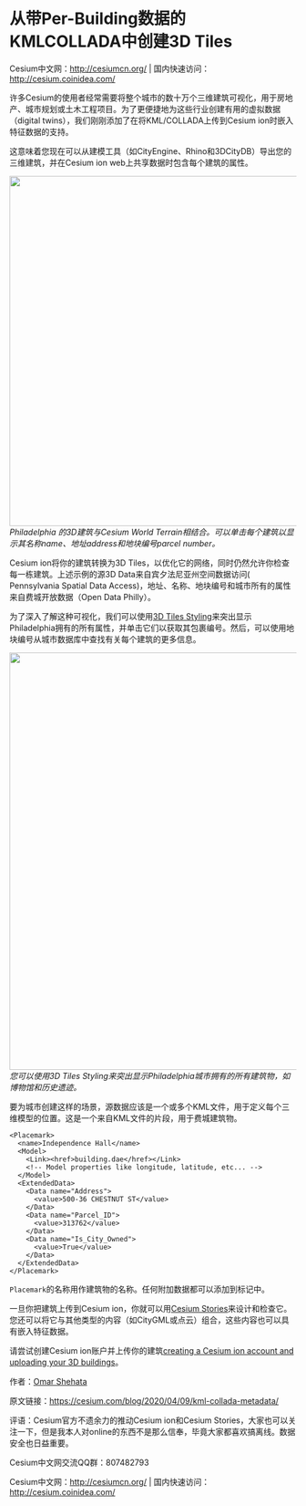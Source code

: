 # 从带Per-Building数据的KMLCOLLADA中创建3D Tiles

Cesium中文网：<http://cesiumcn.org/> | 国内快速访问：<http://cesium.coinidea.com/>

许多Cesium的使用者经常需要将整个城市的数十万个三维建筑可视化，用于房地产、城市规划或土木工程项目。为了更便捷地为这些行业创建有用的虚拟数据（digital twins），我们刚刚添加了在将KML/COLLADA上传到Cesium ion时嵌入特征数据的支持。

这意味着您现在可以从建模工具（如CityEngine、Rhino和3DCityDB）导出您的三维建筑，并在Cesium ion web上共享数据时包含每个建筑的属性。

[<img src="http://blog.coinidea.com/wp-content/uploads/2020/04/1-1024x614.jpeg" alt="" width="1024" height="614" class="alignnone size-large wp-image-1666" />][1] *Philadelphia 的3D建筑与Cesium World Terrain相结合。可以单击每个建筑以显示其名称name、地址address和地块编号parcel number。*

Cesium ion将你的建筑转换为3D Tiles，以优化它的网络，同时仍然允许你检查每一栋建筑。上述示例的源3D Data来自宾夕法尼亚州空间数据访问( Pennsylvania Spatial Data Access)，地址、名称、地块编号和城市所有的属性来自费城开放数据（Open Data Philly）。

为了深入了解这种可视化，我们可以使用[3D Tiles Styling][2]来突出显示Philadelphia拥有的所有属性，并单击它们以获取其包裹编号。然后，可以使用地块编号从城市数据库中查找有关每个建筑的更多信息。

[<img src="http://blog.coinidea.com/wp-content/uploads/2020/04/2-1024x732.jpeg" alt="" width="1024" height="732" class="alignnone size-large wp-image-1667" />][3] *您可以使用3D Tiles Styling来突出显示Philadelphia城市拥有的所有建筑物，如博物馆和历史遗迹。*

要为城市创建这样的场景，源数据应该是一个或多个KML文件，用于定义每个三维模型的位置。这是一个来自KML文件的片段，用于费城建筑物。

<pre><code class="javascript">&lt;Placemark&gt;
  &lt;name&gt;Independence Hall&lt;/name&gt;
  &lt;Model&gt;
    &lt;Link&gt;&lt;href&gt;building.dae&lt;/href&gt;&lt;/Link&gt;
    &lt;!-- Model properties like longitude, latitude, etc... --&gt;
  &lt;/Model&gt;
  &lt;ExtendedData&gt;                       
    &lt;Data name="Address"&gt;
      &lt;value&gt;500-36 CHESTNUT ST&lt;/value&gt;
    &lt;/Data&gt;
    &lt;Data name="Parcel_ID"&gt;
      &lt;value&gt;313762&lt;/value&gt;
    &lt;/Data&gt;
    &lt;Data name="Is_City_Owned"&gt;
      &lt;value&gt;True&lt;/value&gt;
    &lt;/Data&gt;
  &lt;/ExtendedData&gt; 
&lt;/Placemark&gt;
</code></pre>

`Placemark`的名称用作建筑物的名称。任何附加数据都可以添加到<extendeddata>标记中。</extendeddata>

一旦你把建筑上传到Cesium ion，你就可以用[Cesium Stories][4]来设计和检查它。您还可以将它与其他类型的内容（如CityGML或点云）组合，这些内容也可以具有嵌入特征数据。

请尝试创建Cesium ion账户并上传你的建筑[creating a Cesium ion account and uploading your 3D buildings][5]。

作者：[Omar Shehata][6]

原文链接：https://cesium.com/blog/2020/04/09/kml-collada-metadata/

评语：Cesium官方不遗余力的推动Cesium ion和Cesium Stories，大家也可以关注一下，但是我本人对online的东西不是那么信奉，毕竟大家都喜欢搞离线。数据安全也日益重要。

Cesium中文网交流QQ群：807482793

Cesium中文网：<http://cesiumcn.org/> | 国内快速访问：<http://cesium.coinidea.com/>

 [1]: http://blog.coinidea.com/wp-content/uploads/2020/04/1.jpeg
 [2]: https://cesium.com/blog/2020/02/18/3d-tiles-styling-with-stories/
 [3]: http://blog.coinidea.com/wp-content/uploads/2020/04/2.jpeg
 [4]: https://cesium.com/docs/tutorials/stories-styling/
 [5]: https://cesium.com/ion
 [6]: https://cesium.com/team/OmarShehata/
